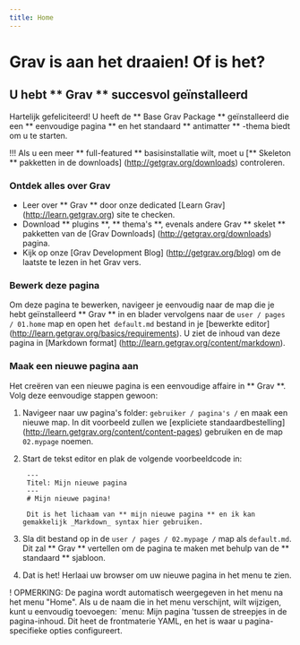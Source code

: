 ```yaml
---
title: Home
---
```


# Grav is aan het draaien! Of is het?
## U hebt ** Grav ** succesvol geïnstalleerd

Hartelijk gefeliciteerd! U heeft de ** Base Grav Package ** geïnstalleerd die een ** eenvoudige pagina ** en het standaard ** antimatter ** -thema biedt om u te starten.

!!! Als u een meer ** full-featured ** basisinstallatie wilt, moet u [** Skeleton ** pakketten in de downloads] (http://getgrav.org/downloads) controleren.

### Ontdek alles over Grav

* Leer over ** Grav ** door onze dedicated [Learn Grav] (http://learn.getgrav.org) site te checken.
* Download ** plugins **, ** thema's **, evenals andere Grav ** skelet ** pakketten van de [Grav Downloads] (http://getgrav.org/downloads) pagina.
* Kijk op onze [Grav Development Blog] (http://getgrav.org/blog) om de laatste te lezen in het Grav vers.

### Bewerk deze pagina

Om deze pagina te bewerken, navigeer je eenvoudig naar de map die je hebt geïnstalleerd ** Grav ** in en blader vervolgens naar de `user / pages / 01.home` map en open het` default.md` bestand in je [bewerkte editor] (http://learn.getgrav.org/basics/requirements). U ziet de inhoud van deze pagina in [Markdown format] (http://learn.getgrav.org/content/markdown).

### Maak een nieuwe pagina aan

Het creëren van een nieuwe pagina is een eenvoudige affaire in ** Grav **. Volg deze eenvoudige stappen gewoon:

1. Navigeer naar uw pagina's folder: `gebruiker / pagina's /` en maak een nieuwe map. In dit voorbeeld zullen we [expliciete standaardbestelling] (http://learn.getgrav.org/content/content-pages) gebruiken en de map `02.mypage` noemen.
2. Start de tekst editor en plak de volgende voorbeeldcode in:

        ---
        Titel: Mijn nieuwe pagina
        ---
        # Mijn nieuwe pagina!

        Dit is het lichaam van ** mijn nieuwe pagina ** en ik kan gemakkelijk _Markdown_ syntax hier gebruiken.

3. Sla dit bestand op in de `user / pages / 02.mypage /` map als `default.md`. Dit zal ** Grav ** vertellen om de pagina te maken met behulp van de ** standaard ** sjabloon.
4. Dat is het! Herlaai uw browser om uw nieuwe pagina in het menu te zien.

! OPMERKING: De pagina wordt automatisch weergegeven in het menu na het menu "Home". Als u de naam die in het menu verschijnt, wilt wijzigen, kunt u eenvoudig toevoegen: `menu: Mijn pagina 'tussen de streepjes in de pagina-inhoud. Dit heet de frontmaterie YAML, en het is waar u pagina-specifieke opties configureert.
